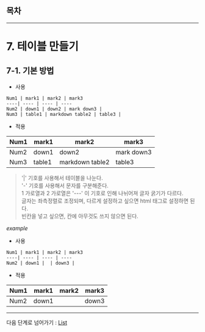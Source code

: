## 목차

---

# 7. 테이블 만들기

## 7-1. 기본 방법

- 사용
```
Num1 | mark1 | mark2 | mark3 
----| ---- | ---- | ---- 
Num2 | down1 | down2 | mark down3 |
Num3 | table1 | markdown table2 | table3 |
```

- 적용

Num1 | mark1 | mark2 | mark3 
----| ---- | ---- | ---- 
Num2 | down1 | down2 | mark down3 |
Num3 | table1 | markdown table2 | table3 |


> '|' 기호를 사용해서 테이블을 나눈다.  
> '-' 기호를 사용해서 문자를 구분해준다.    
> 1 가로열과 2 가로열은 '---' 이 기호로 인해 나뉘어져 글자 굵기가 다르다.  
> 글자는 좌측정렬로 조정되며, 다르게 설정하고 싶으면 html 태그로 설정하면 된다.  
> 빈칸을 넣고 싶으면, 칸에 아무것도 쓰지 않으면 된다.

*example*

- 사용
```
Num1 | mark1 | mark2 | mark3 
----| ---- | ---- | ---- 
Num2 | down1 |  | down3 |
```
- 적용

Num1 | mark1 | mark2 | mark3 
----| ---- | ---- | ---- 
Num2 | down1 |  | down3 |

---

다음 단계로 넘어가기 : [List](https://github.com/It-dayeon/markdown/blob/master/2_list.md)
